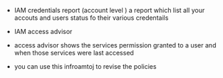 

- IAM credentials report (account level )
a report which list all your accouts and users status fo their various credentails

- IAM access advisor
- access advisor shows the services permission granted to a user and when those services were last accessed
- you can use this infroamtoj to revise the policies 